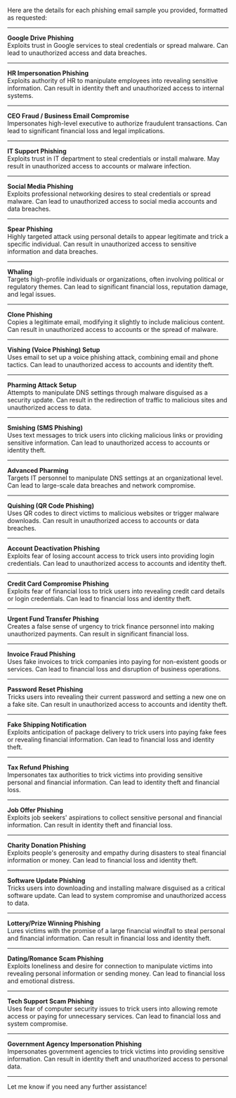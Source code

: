 Here are the details for each phishing email sample you provided, formatted as requested:

---

**Google Drive Phishing**  
Exploits trust in Google services to steal credentials or spread malware. Can lead to unauthorized access and data breaches.

---

**HR Impersonation Phishing**  
Exploits authority of HR to manipulate employees into revealing sensitive information. Can result in identity theft and unauthorized access to internal systems.

---

**CEO Fraud / Business Email Compromise**  
Impersonates high-level executive to authorize fraudulent transactions. Can lead to significant financial loss and legal implications.

---

**IT Support Phishing**  
Exploits trust in IT department to steal credentials or install malware. May result in unauthorized access to accounts or malware infection.

---

**Social Media Phishing**  
Exploits professional networking desires to steal credentials or spread malware. Can lead to unauthorized access to social media accounts and data breaches.

---

**Spear Phishing**  
Highly targeted attack using personal details to appear legitimate and trick a specific individual. Can result in unauthorized access to sensitive information and data breaches.

---

**Whaling**  
Targets high-profile individuals or organizations, often involving political or regulatory themes. Can lead to significant financial loss, reputation damage, and legal issues.

---

**Clone Phishing**  
Copies a legitimate email, modifying it slightly to include malicious content. Can result in unauthorized access to accounts or the spread of malware.

---

**Vishing (Voice Phishing) Setup**  
Uses email to set up a voice phishing attack, combining email and phone tactics. Can lead to unauthorized access to accounts and identity theft.

---

**Pharming Attack Setup**  
Attempts to manipulate DNS settings through malware disguised as a security update. Can result in the redirection of traffic to malicious sites and unauthorized access to data.

---

**Smishing (SMS Phishing)**  
Uses text messages to trick users into clicking malicious links or providing sensitive information. Can lead to unauthorized access to accounts or identity theft.

---

**Advanced Pharming**  
Targets IT personnel to manipulate DNS settings at an organizational level. Can lead to large-scale data breaches and network compromise.

---

**Quishing (QR Code Phishing)**  
Uses QR codes to direct victims to malicious websites or trigger malware downloads. Can result in unauthorized access to accounts or data breaches.

---

**Account Deactivation Phishing**  
Exploits fear of losing account access to trick users into providing login credentials. Can lead to unauthorized access to accounts and identity theft.

---

**Credit Card Compromise Phishing**  
Exploits fear of financial loss to trick users into revealing credit card details or login credentials. Can lead to financial loss and identity theft.

---

**Urgent Fund Transfer Phishing**  
Creates a false sense of urgency to trick finance personnel into making unauthorized payments. Can result in significant financial loss.

---

**Invoice Fraud Phishing**  
Uses fake invoices to trick companies into paying for non-existent goods or services. Can lead to financial loss and disruption of business operations.

---

**Password Reset Phishing**  
Tricks users into revealing their current password and setting a new one on a fake site. Can result in unauthorized access to accounts and identity theft.

---

**Fake Shipping Notification**  
Exploits anticipation of package delivery to trick users into paying fake fees or revealing financial information. Can lead to financial loss and identity theft.

---

**Tax Refund Phishing**  
Impersonates tax authorities to trick victims into providing sensitive personal and financial information. Can lead to identity theft and financial loss.

---

**Job Offer Phishing**  
Exploits job seekers' aspirations to collect sensitive personal and financial information. Can result in identity theft and financial loss.

---

**Charity Donation Phishing**  
Exploits people's generosity and empathy during disasters to steal financial information or money. Can lead to financial loss and identity theft.

---

**Software Update Phishing**  
Tricks users into downloading and installing malware disguised as a critical software update. Can lead to system compromise and unauthorized access to data.

---

**Lottery/Prize Winning Phishing**  
Lures victims with the promise of a large financial windfall to steal personal and financial information. Can result in financial loss and identity theft.

---

**Dating/Romance Scam Phishing**  
Exploits loneliness and desire for connection to manipulate victims into revealing personal information or sending money. Can lead to financial loss and emotional distress.

---

**Tech Support Scam Phishing**  
Uses fear of computer security issues to trick users into allowing remote access or paying for unnecessary services. Can lead to financial loss and system compromise.

---

**Government Agency Impersonation Phishing**  
Impersonates government agencies to trick victims into providing sensitive information. Can result in identity theft and unauthorized access to personal data.

---

Let me know if you need any further assistance!
